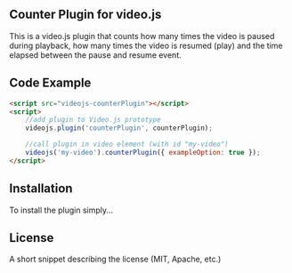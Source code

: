 ## Counter Plugin for video.js

This is a video.js plugin that counts how many times the video is paused during playback, how many times the video is resumed (play) and the time elapsed between the pause and resume event.

## Code Example

```html
<script src="videojs-counterPlugin"></script>
<script>
 	//add plugin to Video.js prototype
    videojs.plugin('counterPlugin', counterPlugin);

    //call plugin in video element (with id "my-video")
    videojs('my-video').counterPlugin({ exampleOption: true });
</script>
```

## Installation

To install the plugin simply...

## License

A short snippet describing the license (MIT, Apache, etc.)

